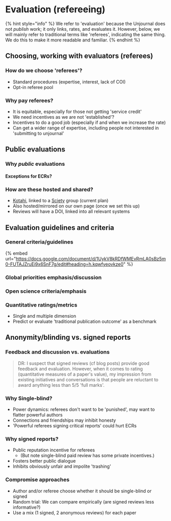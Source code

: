 # Evaluation (refereeing)

{% hint style="info" %}
We refer to 'evaluation' because the Unjournal does not _publish_ work; it only links, rates, and evaluates it. However, below, we will mainly refer to traditional terms like 'referees', indicating the same thing. We do this to make it more readable and familiar.
{% endhint %}

## Choosing, working with evaluators (referees)

### How do we choose 'referees'?

* Standard procedures (expertise, interest, lack of COI)
* Opt-in referee pool

### Why pay referees?

* It is equitable, especially for those not getting 'service credit'
* We need incentives as we are not 'established'?
* Incentives to do a good job (especially if and when we increase the rate)
* Can get a wider range of expertise, including people not interested in 'submitting to unjournal'

## Public evaluations

### Why _public_ evaluations

#### Exceptions for ECRs?

### How are these hosted and shared?

* [Kotahi](https://kotahi.community/), linked to a [Sciety](https://sciety.org/) group (current plan)
* Also hosted/mirrored on our own page (once we set this up)
* Reviews will have a DOI, linked into all relevant systems

## Evaluation guidelines and criteria

### General criteria/guidelines

{% embed url="https://docs.google.com/document/d/1UykV8kRDfWMEvRmLA0sBz5m0-FUTAJZruEi9x6SnF7g/edit#heading=h.kqwfyeovkze0" %}

### Global priorities emphasis/discussion

### Open science criteria/emphasis

### Quantitative ratings/metrics

* Single and multiple dimension
* Predict or evaluate 'traditional publication outcome' as a benchmark&#x20;

## Anonymity/blinding vs. signed reports

### Feedback and discussion vs. evaluations

> DR: I suspect that signed reviews (cf blog posts) provide good feedback and evaluation. However, when it comes to rating (quantitative measures of a paper's value), my impression from existing initiatives and conversations is that people are reluctant to award anything less than 5/5 'full  marks'.

### Why Single-blind?

* Power dynamics: referees don't want to be 'punished', may want to flatter powerful authors
* Connections and friendships may inhibit honesty
* 'Powerful referees signing critical reports' could hurt ECRs&#x20;

### Why signed reports?

* Public reputation incentive for referees
  * (But note single-blind paid review has some private incentives.)&#x20;
* Fosters better public dialogue
* Inhibits obviously unfair and impolite 'trashing'

### Compromise approaches

* Author and/or referee choose whether it should be single-blind or signed
* Random trial: We can compare empirically (are signed reviews less informative?)
* Use a mix (1 signed, 2 anonymous reviews) for each paper



## &#x20;
